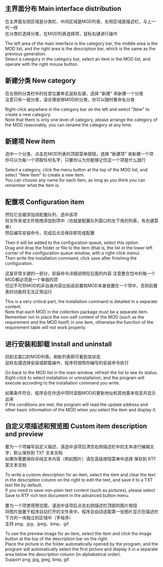 ## 主界面分布 Main interface distribution
在主界面左侧区域是分类栏、中间区域是MOD列表、右侧区域是描述栏，与上一代一样  
在分类栏选择分类，在MOD列表选择项，鼠标右键进行操作

The left area of the main interface is the category bar, the middle area is the MOD list, and the right area is the description bar, which is the same as the previous generation.  
Select a category in the category bar, select an item in the MOD list, and operate with the right mouse button.

## 新建分类 New category
在左侧的分类栏中的任意位置单击鼠标右键，选择 “新建” 来新建一个分类  
注意只有一层分类，请合理安排MOD的分类，你可以随时重命名分类

Right-click anywhere in the category bar on the left and select "New" to create a new category.  
Note that there is only one level of category, please arrange the category of the MOD reasonably, you can rename the category at any time.

## 新建项 New item
选中一个分类，点击在MOD列表的顶部菜单按钮，选择 “新建项” 来新建一个项  
你可以为每一个项取任何名字，只要你认为你能够记住这一个项是什么就行

Select a category, click the menu button at the top of the MOD list, and select "New Item" to create a new item.  
You can choose any name for each item, as long as you think you can remember what the item is.

## 配置项 Configuration item
然后它会被添加进配置队列，选中该项  
将文件夹或文件拖拽添加到项中（也就是配置队列窗口的左下角的列表，有右键菜单）  
然后编写安装命令，完成后点击保存即完成配置

Then it will be added to the configuration queue, select this option.  
Drag and drop the folder or file to the item (that is, the list in the lower left corner of the configuration queue window, with a right-click menu).  
Then write the installation command, click save after finishing the configuration.

这是非常关键的一部分，安装命令详细说明在后面的内容
注意整合包中的每一个MOD都必须是一个单独的项  
切记不可将MOD的非自身内容比如说前置和MOD本身放置在一个项中，否则前置表的功能将无法正常运行

This is a very critical part, the installation command is detailed in a separate content.  
Note that each MOD in the collection package must be a separate item.  
Remember not to place the non-self content of the MOD (such as the requirement and the MOD itself) in one item, otherwise the function of the requirement table will not work properly.

## 进行安装和卸载 Install and uninstall
回到主窗口的MOD列表，刷新列表即可看到其状态  
鼠标右键选择安装或卸载操作，程序将按照你编写的安装命令执行

Go back to the MOD list in the main window, refresh the list to see its status.  
Right-click to select installation or uninstallation, and the program will execute according to the installation command you write.

如果条件符合，程序会在你选中项时读取MOD的更新地址和其他基本信息并显示出来  
If the conditions are met, the program will read the update address and other basic information of the MOD when you select the item and display it.

## 自定义项描述和预览图 Custom item description and preview
要为一个项编写自定义描述，请选中该项后清空右侧描述栏中的文本进行编辑文字，默认保存到 TXT 文本文档  
如果你需要保存非纯文本内容（例如图片）请在高级按钮菜单中选择 保存到 RTF 富文本文档

To write a custom description for an item, select the item and clear the text in the description column on the right to edit the text, and save it to a TXT text file by default.  
If you need to save non-plain text content (such as pictures), please select Save to RTF rich text document in the advanced button menu.

要为一个项使用预览图，请选中该项后点击右侧描述栏顶部的图片按钮  
将图片放置于程序自动打开的文件夹中，程序会自动选取第一张图片显示在描述栏下方的一块独立的区域中（字母序）  
支持 png、jpg、jpeg、bmp、gif

To use the preview image for an item, select the item and click the image button at the top of the description bar on the right.  
Place the picture in the folder automatically opened by the program, and the program will automatically select the first picture and display it in a separate area below the description column (in alphabetical order).  
Support png, jpg, jpeg, bmp, gif
